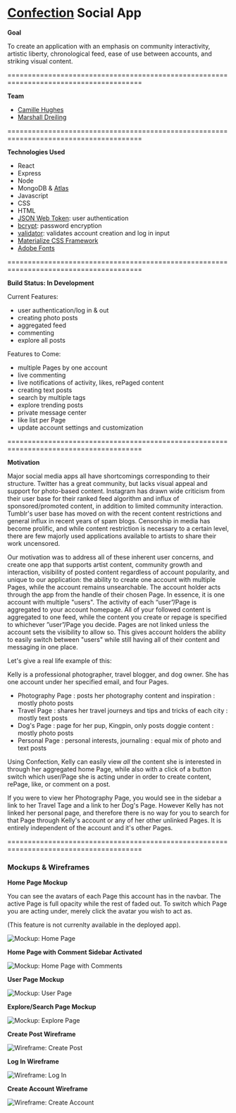 
# <a href="https://confection-social.herokuapp.com/">Confection</a> Social App

**Goal**

To create an application with an emphasis on community interactivity, artistic liberty, chronological feed, ease of use between accounts, and striking visual content.

=======================================================================================

**Team**
- <a href="https://github.com/camille-the-eel">Camille Hughes</a>
- <a href="https://github.com/mdreiling">Marshall Dreiling</a>

=======================================================================================

**Technologies Used**

- React
- Express
- Node
- MongoDB & <a href="https://www.mongodb.com/cloud/atlas">Atlas</a>
- Javascript
- CSS
- HTML
- <a href="https://jwt.io/">JSON Web Token</a>: user authentication
- <a href="https://www.npmjs.com/package/bcrypt">bcrypt</a>: password encryption
- <a href="https://www.npmjs.com/package/validator">validator</a>: validates account creation and log in input
- <a href="https://materializecss.com">Materialize CSS Framework</a>
- <a href="https://fonts.adobe.com/">Adobe Fonts</a>

=======================================================================================

**Build Status: In Development**

Current Features:
- user authentication/log in & out
- creating photo posts
- aggregated feed
- commenting
- explore all posts

Features to Come: 
- multiple Pages by one account
- live commenting
- live notifications of activity, likes, rePaged content
- creating text posts
- search by multiple tags
- explore trending posts
- private message center
- like list per Page
- update account settings and customization

=======================================================================================

**Motivation**

Major social media apps all have shortcomings corresponding to their structure. Twitter has a great community, but lacks visual appeal and support for photo-based content. Instagram has drawn wide criticism from their user base for their ranked feed algorithm and influx of sponsored/promoted content, in addition to limited community interaction. Tumblr's user base has moved on with the recent content restrictions and general influx in recent years of spam blogs.
Censorship in media has become prolific, and while content restriction is necessary to a certain level, there are few majorly used applications available to artists to share their work uncensored.

Our motivation was to address all of these inherent user concerns, and create one app that supports artist content, community growth and interaction, visibility of posted content regardless of account popularity, and unique to our application: the ability to create one account with multiple Pages, while the account remains unsearchable. The account holder acts through the app from the handle of their chosen Page. In essence, it is one account with multiple "users". The activity of each “user”/Page is aggregated to your account homepage. All of your followed content is aggregated to one feed, while the content you create or repage is specified to whichever ”user”/Page you decide. Pages are not linked unless the account sets the visibility to allow so. This gives account holders the ability to easily switch between "users" while still having all of their content and messaging in one place.

Let's give a real life example of this: 

Kelly is a professional photographer, travel blogger, and dog owner. 
She has one account under her specified email, and four Pages.

- Photography Page : posts her photography content and inspiration : mostly photo posts
- Travel Page : shares her travel journeys and tips and tricks of each city : mostly text posts
- Dog's Page : page for her pup, Kingpin, only posts doggie content : mostly photo posts
- Personal Page : personal interests, journaling : equal mix of photo and text posts

Using Confection, Kelly can easily view *all* the content she is interested in through her aggregated home Page, while also with a click of a button switch which user/Page she is acting under in order to create content, rePage, like, or comment on a post.

If you were to view her Photography Page, you would see in the sidebar a link to her Travel Tage and a link to her Dog's Page. However Kelly has not linked her personal page, and therefore there is no way for you to search for that Page through Kelly's account or any of her other unlinked Pages. It is entirely independent of the account and it's other Pages.


=======================================================================================

### Mockups & Wireframes


**Home Page Mockup** 

You can see the avatars of each Page this account has in the navbar. The active Page is full opacity while the rest of faded out. To switch which Page you are acting under, merely click the avatar you wish to act as.

(This feature is not currenlty available in the deployed app).

![Mockup: Home Page](assets/wireframes/Dashboard.jpg)

**Home Page with Comment Sidebar Activated**

![Mockup: Home Page with Comments](assets/wireframes/Dashboard-with-Comments.jpg)

**User Page Mockup** 

![Mockup: User Page](assets/wireframes/Blog-Page.jpg)

**Explore/Search Page Mockup**

![Mockup: Explore Page](assets/wireframes/Explore.jpg)

**Create Post Wireframe**

![Wireframe: Create Post](assets/wireframes/Create-Photo-Post.jpg)

**Log In Wireframe**

![Wireframe: Log In](assets/wireframes/Log-In.jpg)

**Create Account Wireframe**

![Wireframe: Create Account](assets/wireframes/Create-Account.jpg)